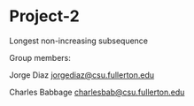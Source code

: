 # Project-2
Longest non-increasing subsequence

Group members:

Jorge Diaz jorgediaz@csu.fullerton.edu

Charles Babbage charlesbab@csu.fullerton.edu
